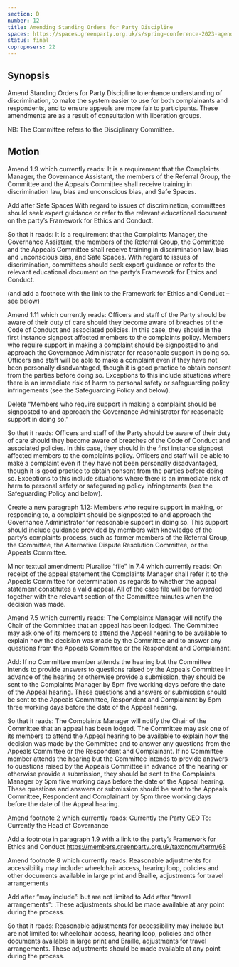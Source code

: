 ```yaml
---
section: D
number: 12
title: Amending Standing Orders for Party Discipline
spaces: https://spaces.greenparty.org.uk/s/spring-conference-2023-agenda-forum/?contentId=117076
status: final
coproposers: 22
---
```

## Synopsis
Amend Standing Orders for Party Discipline to enhance understanding of discrimination, to make the system easier to use for both complainants and respondents, and to ensure appeals are more fair to participants. These amendments are as a result of consultation with liberation groups.

NB: The Committee refers to the Disciplinary Committee.

## Motion
Amend 1.9 which currently reads:
It is a requirement that the Complaints Manager, the Governance Assistant, the members of the Referral Group, the Committee and the Appeals Committee shall receive training in discrimination law, bias and unconscious bias, and Safe Spaces.

Add after Safe Spaces
With regard to issues of discrimination, committees should seek expert guidance or refer to the relevant educational document on the party’s Framework for Ethics and Conduct.

So that it reads:
It is a requirement that the Complaints Manager, the Governance Assistant, the members of the Referral Group, the Committee and the Appeals Committee shall receive training in discrimination law, bias and unconscious bias, and Safe Spaces. With regard to issues of discrimination, committees should seek expert guidance or refer to the relevant educational document on the party’s Framework for Ethics and Conduct.

(and add a footnote with the link to the Framework for Ethics and Conduct – see below)

Amend 1.11 which currently reads:
Officers and staff of the Party should be aware of their duty of care should they become aware of breaches of the Code of Conduct and associated policies. In this case, they should in the first instance signpost affected members to the complaints policy. Members who require support in making a complaint should be signposted to and approach the Governance Administrator for reasonable support in doing so. Officers and staff will be able to make a complaint even if they have not been personally disadvantaged, though it is good practice to obtain consent from the parties before doing so. Exceptions to this include situations where there is an immediate risk of harm to personal safety or safeguarding policy infringements (see the Safeguarding Policy and below).

Delete “Members who require support in making a complaint should be signposted to and approach the Governance Administrator for reasonable support in doing so.”

So that it reads:
Officers and staff of the Party should be aware of their duty of care should they become aware of breaches of the Code of Conduct and associated policies. In this case, they should in the first instance signpost affected members to the complaints policy. Officers and staff will be able to make a complaint even if they have not been personally disadvantaged, though it is good practice to obtain consent from the parties before doing so. Exceptions to this include situations where there is an immediate risk of harm to personal safety or safeguarding policy infringements (see the Safeguarding Policy and below).

Create a new paragraph 1.12:
Members who require support in making, or responding to, a complaint should be signposted to and approach the Governance Administrator for reasonable support in doing so. This support should include guidance provided by members with knowledge of the party’s complaints process, such as former members of the Referral Group, the Committee, the Alternative Dispute Resolution Committee, or the Appeals Committee.

Minor textual amendment:
Pluralise “file” in 7.4 which currently reads:
On receipt of the appeal statement the Complaints Manager shall refer it to the Appeals Committee for determination as regards to whether the appeal statement constitutes a valid appeal. All of the case file will be forwarded together with the relevant section of the Committee minutes when the decision was made.

Amend 7.5 which currently reads:
The Complaints Manager will notify the Chair of the Committee that an appeal has been lodged. The Committee may ask one of its members to attend the Appeal hearing to be available to explain how the decision was made by the Committee and to answer any questions from the Appeals Committee or the Respondent and Complainant.

Add:
If no Committee member attends the hearing but the Committee intends to provide answers to questions raised by the Appeals Committee in advance of the hearing or otherwise provide a submission, they should be sent to the Complaints Manager by 5pm five working days before the date of the Appeal hearing. These questions and answers or submission should be sent to the Appeals Committee, Respondent and Complainant by 5pm three working days before the date of the Appeal hearing.

So that it reads:
The Complaints Manager will notify the Chair of the Committee that an appeal has been lodged. The Committee may ask one of its members to attend the Appeal hearing to be available to explain how the decision was made by the Committee and to answer any questions from the Appeals Committee or the Respondent and Complainant.
If no Committee member attends the hearing but the Committee intends to provide answers to questions raised by the Appeals Committee in advance of the hearing or otherwise provide a submission, they should be sent to the Complaints Manager by 5pm five working days before the date of the Appeal hearing. These questions and answers or submission should be sent to the Appeals Committee, Respondent and Complainant by 5pm three working days before the date of the Appeal hearing.

Amend footnote 2 which currently reads:
Currently the Party CEO
To:
Currently the Head of Governance

Add a footnote in paragraph 1.9 with a link to the party’s Framework for Ethics and Conduct https://members.greenparty.org.uk/taxonomy/term/68

Amend footnote 8 which currently reads:
Reasonable adjustments for accessibility may include: wheelchair access, hearing loop, policies and other documents available in large print and Braille, adjustments for travel arrangements

Add after “may include”: but are not limited to
Add after “travel arrangements”: .These adjustments should be made available at any point during the process.

So that it reads:
Reasonable adjustments for accessibility may include but are not limited to: wheelchair access, hearing loop, policies and other documents available in large print and Braille, adjustments for travel arrangements. These adjustments should be made available at any point during the process.
